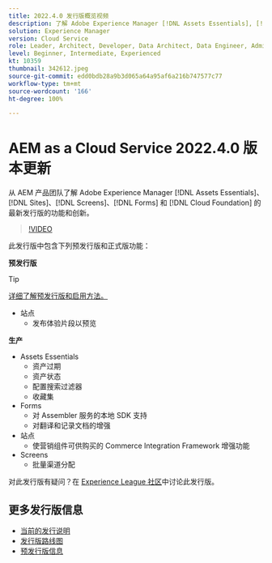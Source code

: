 ```yaml
---
title: 2022.4.0 发行版概览视频
description: 了解 Adobe Experience Manager [!DNL Assets Essentials], [!DNL Sites], [!DNL Screens], [!DNL Forms] 和 [!DNL Cloud Foundation] 的 2022-4-0 发行版的最新功能和创新。
solution: Experience Manager
version: Cloud Service
role: Leader, Architect, Developer, Data Architect, Data Engineer, Admin, User
level: Beginner, Intermediate, Experienced
kt: 10359
thumbnail: 342612.jpeg
source-git-commit: edd0bdb28a9b3d065a64a95af6a216b747577c77
workflow-type: tm+mt
source-wordcount: '166'
ht-degree: 100%

---
```


# AEM as a Cloud Service 2022.4.0 版本更新

从 AEM 产品团队了解 Adobe Experience Manager [!DNL Assets Essentials]、[!DNL Sites]、[!DNL Screens]、[!DNL Forms] 和 [!DNL Cloud Foundation] 的最新发行版的功能和创新。

>[!VIDEO](https://video.tv.adobe.com/v/342612/?quality=12&learn=on)

此发行版中包含下列预发行版和正式版功能：

**预发行版**

>[!TIP]
>
>[详细了解预发行版和启用方法。](https://experienceleague.adobe.com/docs/experience-manager-cloud-service/content/release-notes/prerelease.html)

* 站点
   * 发布体验片段以预览

**生产**

* Assets Essentials
   * 资产过期
   * 资产状态
   * 配置搜索过滤器
   * 收藏集
* Forms
   * 对 Assembler 服务的本地 SDK 支持
   * 对翻译和记录文档的增强
* 站点
   * 使营销组件可供购买的 Commerce Integration Framework 增强功能
* Screens
   * 批量渠道分配

对此发行版有疑问？在 [Experience League 社区](https://adobe.ly/3LO0gOo)中讨论此发行版。

## 更多发行版信息

* [当前的发行说明](https://experienceleague.adobe.com/docs/experience-manager-cloud-service/content/release-notes/home.html)
* [发行版路线图](https://experienceleague.adobe.com/docs/experience-manager-release-information/aem-release-updates/update-releases-roadmap.html?lang=zh-Hans)
* [预发行版信息](https://experienceleague.adobe.com/docs/experience-manager-cloud-service/content/release-notes/prerelease.html)
